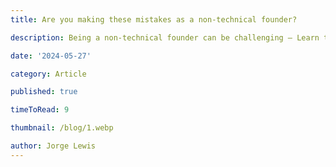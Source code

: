 ```yaml
---
title: Are you making these mistakes as a non-technical founder?

description: Being a non-technical founder can be challenging – Learn the common mistakes non-technical founders make and how to avoid them. Be a step ahead and succeed

date: '2024-05-27'

category: Article

published: true

timeToRead: 9

thumbnail: /blog/1.webp

author: Jorge Lewis
---
```


<script lang="ts">
	import { onMount, type SvelteComponent } from 'svelte';
	import SEO from '$lib/components/SEO/index.svelte';
	import { page } from '$app/stores';

	import { base } from '$app/paths';

</script>
